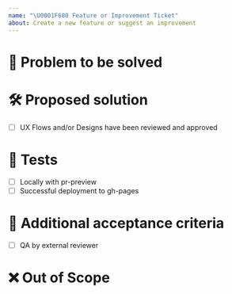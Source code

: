 ```yaml
---
name: "\U0001F680 Feature or Improvement Ticket"
about: Create a new feature or suggest an improvement
---
```


# 🎯 Problem to be solved

<!--Describe in detail the problem to be solved by this feature/enhancement and why it is important.-->

# 🛠️ Proposed solution

<!--Describe the solution to be implemented-->

- [ ] UX Flows and/or Designs have been reviewed and approved

# 🧪 Tests

<!--Delete any irrelevant item and add other mandatory tests that should be passing-->
- [ ] Locally with pr-preview
- [ ] Successful deployment to gh-pages

# 👐 Additional acceptance criteria

<!--Delete any irrelevant item and add any additional acceptance criteria for this issue to be marked as closed.-->

- [ ] QA by external reviewer

# ❌ Out of Scope

<!--If there is anything to highlight as out of scope for this issue, please outline it here.-->

<!--# ✅ Issue Creation Checklist

Delete this section once you have validated that this ticket is
- [ ] Feasible: it can be completed in one sprint (2 weeks) by a single person, otherwise split the ticket into multiple issues
- [ ] Actionable: any contributor must be able to determine immediately what needs to be done to complete the ticket
- [ ] Clear: all contributors have a shared understanding of what it means
- [ ] Testable: there is an effective way to determine if the functionality works as expected -->
